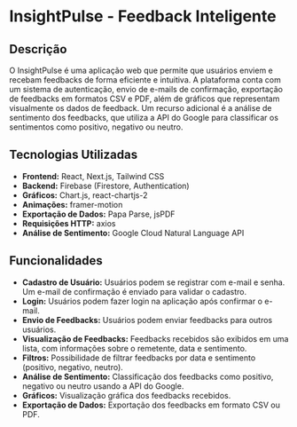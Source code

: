 # InsightPulse - Feedback Inteligente

## Descrição

O InsightPulse é uma aplicação web que permite que usuários enviem e recebam feedbacks de forma eficiente e intuitiva. A plataforma conta com um sistema de autenticação, envio de e-mails de confirmação, exportação de feedbacks em formatos CSV e PDF, além de gráficos que representam visualmente os dados de feedback. Um recurso adicional é a análise de sentimento dos feedbacks, que utiliza a API do Google para classificar os sentimentos como positivo, negativo ou neutro.

## Tecnologias Utilizadas

- **Frontend:** React, Next.js, Tailwind CSS
- **Backend:** Firebase (Firestore, Authentication)
- **Gráficos:** Chart.js, react-chartjs-2
- **Animações:** framer-motion
- **Exportação de Dados:** Papa Parse, jsPDF
- **Requisições HTTP:** axios
- **Análise de Sentimento:** Google Cloud Natural Language API

## Funcionalidades

- **Cadastro de Usuário:** Usuários podem se registrar com e-mail e senha. Um e-mail de confirmação é enviado para validar o cadastro.
- **Login:** Usuários podem fazer login na aplicação após confirmar o e-mail.
- **Envio de Feedbacks:** Usuários podem enviar feedbacks para outros usuários.
- **Visualização de Feedbacks:** Feedbacks recebidos são exibidos em uma lista, com informações sobre o remetente, data e sentimento.
- **Filtros:** Possibilidade de filtrar feedbacks por data e sentimento (positivo, negativo, neutro).
- **Análise de Sentimento:** Classificação dos feedbacks como positivo, negativo ou neutro usando a API do Google.
- **Gráficos:** Visualização gráfica dos feedbacks recebidos.
- **Exportação de Dados:** Exportação dos feedbacks em formato CSV ou PDF.
